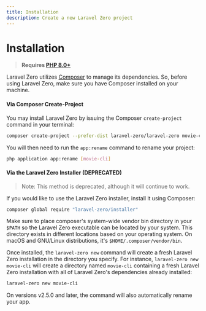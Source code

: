 ```yaml
---
title: Installation
description: Create a new Laravel Zero project
---
```


# Installation

> **Requires [PHP 8.0+](https://php.net/releases)**

Laravel Zero utilizes [Composer](https://getcomposer.org) to manage its dependencies. So, before using Laravel Zero, make sure you have Composer installed on your machine.

<a name="via-composer-create-project"></a>
#### Via Composer Create-Project

You may install Laravel Zero by issuing the Composer `create-project` command in your terminal:

```bash
composer create-project --prefer-dist laravel-zero/laravel-zero movie-cli
```

You will then need to run the `app:rename` command to rename your project:

```bash
php application app:rename [movie-cli]
```

<a name="via-the-laravel-zero-installer"></a>
#### Via the Laravel Zero Installer (DEPRECATED)

> Note: This method is deprecated, although it will continue to work.

If you would like to use the Laravel Zero installer, install it using Composer:

```bash
composer global require "laravel-zero/installer"
```

Make sure to place composer's system-wide vendor bin directory in your `$PATH` so the Laravel Zero executable can be located by your system. This directory exists in different locations based on your operating system. On macOS and GNU/Linux distributions, it's `$HOME/.composer/vendor/bin`.

Once installed, the `laravel-zero new` command will create a fresh Laravel Zero installation in the directory you specify. For instance, `laravel-zero new movie-cli` will create a directory named `movie-cli` containing a fresh Laravel Zero installation with all of Laravel Zero's dependencies already installed:

```bash
laravel-zero new movie-cli
```

On versions v2.5.0 and later, the command will also automatically rename your app.
